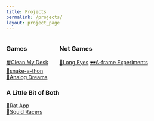 ```yaml
---
title: Projects
permalink: /projects/
layout: project_page
---
```

<style>
.groups {
    display: flex;
    flex-wrap: wrap;

}
.category-group {
    margin-right: 30px;
    display: flex;
    flex-direction: column;
}
.inner {
    min-width: fit-content;
}
</style>
<div class="groups">
<div class="category-group">
<h3>Games</h3>
<div class="inner">
<a href="/projects/clean-my-desk">🗑️Clean My Desk</a><br>
<a href="/projects/snake-a-thon">🐍snake-a-thon</a><br>
<a href="/projects/analog-dreams">📼Analog Dreams</a>
</div>
</div>

<div class="category-group">
<h3>Not Games</h3>
<div class="inner">
<a href="/projects/long-eyes">👀Long Eyes</a>
<a href="/projects/A-frame">🕶️A-frame Experiments</a>
</div>
</div>

<div class="category-group">
<h3>A Little Bit of Both</h3>
<div class="inner">
<a href="/projects/misc#rat-app">🐀Rat App</a><br>
<a href="/projects/misc#squid-racers">🦑Squid Racers</a>
</div>
</div>
</div>
